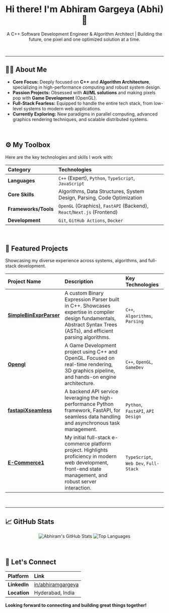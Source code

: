 <div align="center">
    <h1>Hi there! I'm Abhiram Gargeya (Abhi) 👋</h1>
    <p>A C++ Software Development Engineer & Algorithm Architect | Building the future, one pixel and one optimized solution at a time.</p>
</div>

<br>

---

## 👨‍💻 About Me

-   **Core Focus:** Deeply focused on **C++** and **Algorithm Architecture**, specializing in high-performance computing and robust system design.
-   **Passion Projects:** Obsessed with **AI/ML solutions** and making pixels pop with **Game Development** (OpenGL).
-   **Full-Stack Fearless:** Equipped to handle the entire tech stack, from low-level systems to modern web applications.
-   **Currently Exploring:** New paradigms in parallel computing, advanced graphics rendering techniques, and scalable distributed systems.

<br>

## ⚙️ My Toolbox

Here are the key technologies and skills I work with:

| Category | Technologies |
| :--- | :--- |
| **Languages** | `C++` (Expert), `Python`, `TypeScript`, `JavaScript` |
| **Core Skills** | Algorithms, Data Structures, System Design, Parsing, Code Optimization |
| **Frameworks/Tools** | `OpenGL` (Graphics), `FastAPI` (Backend), `React`/`Next.js` (Frontend) |
| **Development** | `Git`, `GitHub Actions`, `Docker` |

<br>

## 🚀 Featured Projects

Showcasing my diverse experience across systems, algorithms, and full-stack development.

| Project Name | Description | Key Technologies |
| :--- | :--- | :--- |
| **[SimpleBinExprParser](https://github.com/AbhiramGarg/SimpleBinExprParser)** | A custom Binary Expression Parser built in C++. Showcases expertise in compiler design fundamentals, Abstract Syntax Trees (ASTs), and efficient parsing algorithms. | `C++`, `Algorithms`, `Parsing` |
| **[Opengl](https://github.com/AbhiramGarg/Opengl)** | A Game Development project using C++ and OpenGL. Focused on real-time rendering, 3D graphics pipeline, and hands-on engine architecture. | `C++`, `OpenGL`, `GameDev` |
| **[fastapiXseamless](https://github.com/AbhiramGarg/fastapiXseamless)** | A backend API service leveraging the high-performance Python framework, FastAPI, for seamless data handling and asynchronous task management. | `Python`, `FastAPI`, `API Design` |
| **[E-Commerce1](https://github.com/AbhiramGarg/E-Commerce1)** | My initial full-stack e-commerce platform project. Highlights proficiency in modern web development, front-end state management, and robust server interaction. | `TypeScript`, `Web Dev`, `Full-Stack` |

<br>

---

## 📈 GitHub Stats

<p align="center">
    <img src="https://github-readme-stats.vercel.app/api?username=AbhiramGarg&show_icons=true&theme=buefy&hide_border=true&title_color=3390FF&icon_color=3390FF&layout=compact" alt="Abhiram's GitHub Stats" />
    <img src="https://github-readme-stats.vercel.app/api/top-langs/?username=AbhiramGarg&layout=compact&langs_count=6&theme=buefy&hide_border=true&title_color=3390FF" alt="Top Languages" />
</p>


<br>

## 🤝 Let's Connect

| Platform | Link |
| :--- | :--- |
| **LinkedIn** | [in/abhiramgargeya](https://www.linkedin.com/in/abhiramgargeya/) |
| **Location** | Hyderabad, India |

**Looking forward to connecting and building great things together!**
